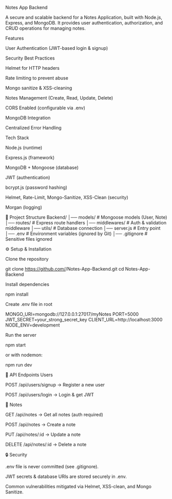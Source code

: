 Notes App Backend

A secure and scalable backend for a Notes Application, built with Node.js, Express, and MongoDB.
It provides user authentication, authorization, and CRUD operations for managing notes.

Features

User Authentication (JWT-based login & signup)

Security Best Practices

Helmet for HTTP headers

Rate limiting to prevent abuse

Mongo sanitize & XSS-cleaning

Notes Management (Create, Read, Update, Delete)

CORS Enabled (configurable via .env)

MongoDB Integration

Centralized Error Handling

Tech Stack

Node.js (runtime)

Express.js (framework)

MongoDB + Mongoose (database)

JWT (authentication)

bcrypt.js (password hashing)

Helmet, Rate-Limit, Mongo-Sanitize, XSS-Clean (security)

Morgan (logging)

📂 Project Structure
Backend/
│── models/           # Mongoose models (User, Note)
│── routes/           # Express route handlers
│── middlewares/      # Auth & validation middleware
│── utils/            # Database connection
│── server.js         # Entry point
│── .env              # Environment variables (ignored by Git)
│── .gitignore        # Sensitive files ignored

⚙️ Setup & Installation

Clone the repository

git clone https://github.com/<your-username>/Notes-App-Backend.git
cd Notes-App-Backend


Install dependencies

npm install


Create .env file in root

MONGO_URI=mongodb://127.0.0.1:27017/myNotes
PORT=5000
JWT_SECRET=your_strong_secret_key
CLIENT_URL=http://localhost:3000
NODE_ENV=development


Run the server

npm start


or with nodemon:

npm run dev

🔑 API Endpoints
Users

POST /api/users/signup → Register a new user

POST /api/users/login → Login & get JWT

📝 Notes

GET /api/notes → Get all notes (auth required)

POST /api/notes → Create a note

PUT /api/notes/:id → Update a note

DELETE /api/notes/:id → Delete a note

🔒 Security

.env file is never committed (see .gitignore).

JWT secrets & database URIs are stored securely in .env.

Common vulnerabilities mitigated via Helmet, XSS-clean, and Mongo Sanitize.
